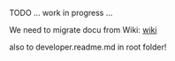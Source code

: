 
TODO ... work in progress ...
 
We need to migrate docu from Wiki:
[wiki](https://github.com/scenarioo/scenarioo-java/wiki)

also to developer.readme.md in root folder!

